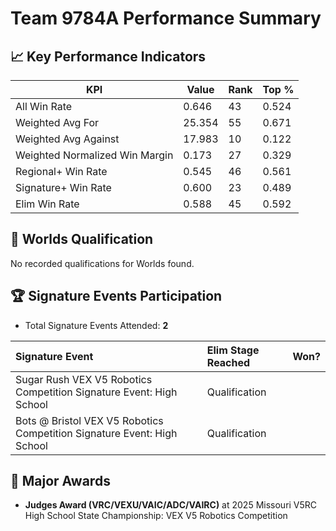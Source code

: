 # Team 9784A Performance Summary

## 📈 Key Performance Indicators
| KPI | Value | Rank | Top % |
| --- | ----- | ---- | ----- |
| All Win Rate | 0.646 | 43 | 0.524 |
| Weighted Avg For | 25.354 | 55 | 0.671 |
| Weighted Avg Against | 17.983 | 10 | 0.122 |
| Weighted Normalized Win Margin | 0.173 | 27 | 0.329 |
| Regional+ Win Rate | 0.545 | 46 | 0.561 |
| Signature+ Win Rate | 0.600 | 23 | 0.489 |
| Elim Win Rate | 0.588 | 45 | 0.592 |


## 🎯 Worlds Qualification
No recorded qualifications for Worlds found.

## 🏆 Signature Events Participation
- Total Signature Events Attended: **2**

| Signature Event | Elim Stage Reached | Won? |
|:----------------|:-------------------|:----|
| Sugar Rush VEX V5 Robotics Competition Signature Event: High School | Qualification |  |
| Bots @ Bristol VEX V5 Robotics Competition Signature Event: High School | Qualification |  |


## 🥇 Major Awards
- **Judges Award (VRC/VEXU/VAIC/ADC/VAIRC)** at 2025 Missouri V5RC High School State Championship: VEX V5 Robotics Competition

